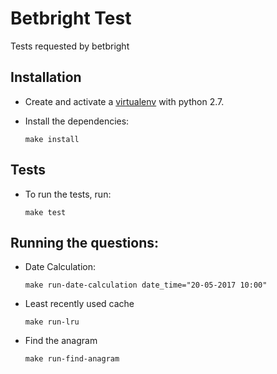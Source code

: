 # Betbright Test

Tests requested by betbright


## Installation
- Create and activate a [virtualenv](https://virtualenv.pypa.io/) with python 2.7.
- Install the dependencies:

    `make install`

## Tests
- To run the tests, run:

    `make test`

## Running the questions:
- Date Calculation:

    `make run-date-calculation date_time="20-05-2017 10:00"`

- Least recently used cache

    `make run-lru`

- Find the anagram

    `make run-find-anagram`
